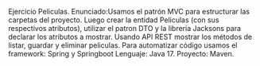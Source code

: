 Ejercicio Peliculas.
Enunciado:Usamos el patrón MVC para estructurar las carpetas del proyecto. Luego crear la entidad Peliculas (con sus respectivos atributos), utilizar el patron DTO y la libreria Jacksons para declarar los atributos a mostrar.  Usando API REST mostrar los métodos de listar, guardar y eliminar peliculas. Para automatizar código usamos el framework: Spring y Springboot
Lenguaje: Java 17.
Proyecto: Maven.
